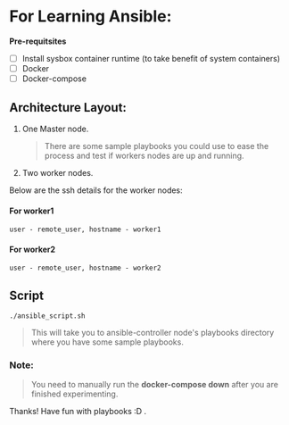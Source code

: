# For Learning Ansible:

**Pre-requitsites**
 - [ ] Install sysbox container runtime (to take benefit of system containers)
 - [ ] Docker 
 - [ ] Docker-compose

## Architecture Layout: 

 1. One Master node.
    > There are some sample playbooks you could use to ease the process and test if workers nodes are up and running.
 2. Two worker nodes.

Below are the ssh details for the worker nodes: 
#### For worker1
`user - remote_user, hostname - worker1`

#### For worker2
`user - remote_user, hostname - worker2`

## Script
`./ansible_script.sh`

> This will take you to ansible-controller node's playbooks directory where you have some sample playbooks.

### Note:
> You need to manually run the **docker-compose down** after you are finished experimenting.

Thanks! Have fun with playbooks :D .
